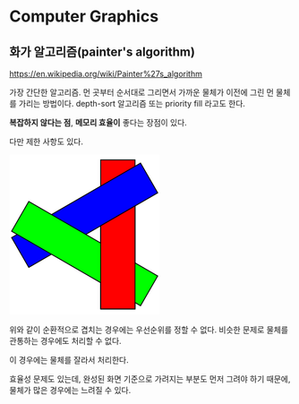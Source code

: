 # Computer Graphics

## 화가 알고리즘(painter's algorithm)

https://en.wikipedia.org/wiki/Painter%27s_algorithm

가장 간단한 알고리즘. 먼 곳부터 순서대로 그리면서 가까운 물체가 이전에 그린 먼 물체를 가리는 방법이다.
depth-sort 알고리즘 또는 priority fill 라고도 한다.

**복잡하지 않다는 점**, **메모리 효율이** 좋다는 장점이 있다.

다만 제한 사항도 있다.

![cyclical overlapping](res/painters-algorithm-cyclical-overlapping.png)

위와 같이 순환적으로 겹치는 경우에는 우선순위를 정할 수 없다.
비슷한 문제로 물체를 관통하는 경우에도 처리할 수 없다.

이 경우에는 물체를 잘라서 처리한다.

효율성 문제도 있는데, 완성된 화면 기준으로 가려지는 부분도 먼저 그려야 하기 때문에, 물체가 많은 경우에는 느려질 수 있다.
